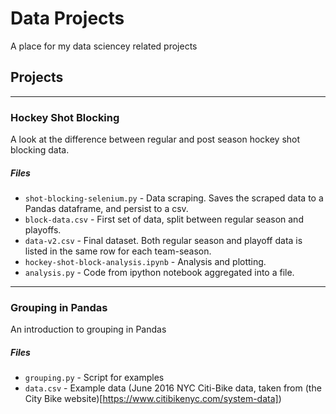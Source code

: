 # Data Projects
A place for my data sciencey related projects

## Projects

<hr>

### Hockey Shot Blocking

A look at the difference between regular and post season hockey shot blocking data.

##### Files
* `shot-blocking-selenium.py` - Data scraping.  Saves the scraped data to a Pandas dataframe, and persist to a csv.
* `block-data.csv` - First set of data, split between regular season and playoffs.
* `data-v2.csv` - Final dataset.  Both regular season and playoff data is listed in the same row for each team-season.
* `hockey-shot-block-analysis.ipynb` - Analysis and plotting.
* `analysis.py` - Code from ipython notebook aggregated into a file.

<hr>

### Grouping in Pandas

An introduction to grouping in Pandas

##### Files
* `grouping.py` - Script for examples
* `data.csv` - Example data (June 2016 NYC Citi-Bike data, taken from (the City Bike website)[https://www.citibikenyc.com/system-data])
